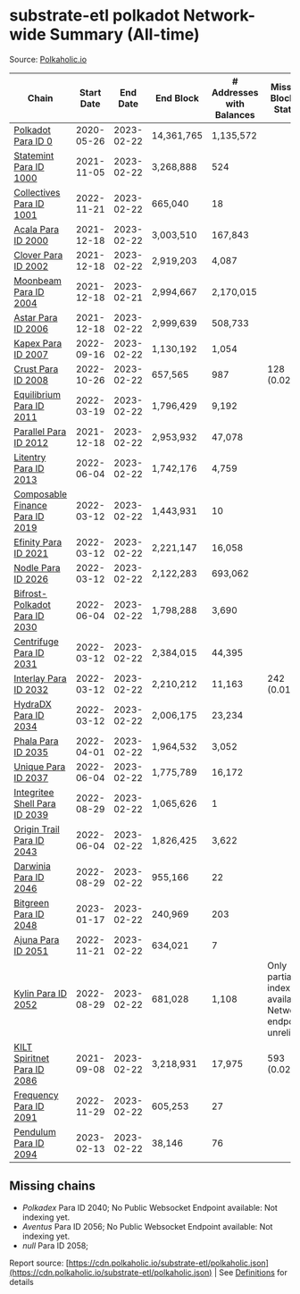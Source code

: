 # substrate-etl polkadot Network-wide Summary (All-time)

Source: [Polkaholic.io](https://polkaholic.io)


| Chain            | Start Date | End Date | End Block | # Addresses with Balances | Missing Blocks / Status |
| ---------------- | ---------- | ---------| --------- | ------------------------- | ----------------------- |
| [Polkadot Para ID 0](/polkadot/0-polkadot) | 2020-05-26 | 2023-02-22 | 14,361,765 |  1,135,572 |    |
| [Statemint Para ID 1000](/polkadot/1000-statemint) | 2021-11-05 | 2023-02-22 | 3,268,888 |  524 |    |
| [Collectives Para ID 1001](/polkadot/1001-collectives) | 2022-11-21 | 2023-02-22 | 665,040 |  18 |    |
| [Acala Para ID 2000](/polkadot/2000-acala) | 2021-12-18 | 2023-02-22 | 3,003,510 |  167,843 |    |
| [Clover Para ID 2002](/polkadot/2002-clover) | 2021-12-18 | 2023-02-22 | 2,919,203 |  4,087 |    |
| [Moonbeam Para ID 2004](/polkadot/2004-moonbeam) | 2021-12-18 | 2023-02-21 | 2,994,667 |  2,170,015 |    |
| [Astar Para ID 2006](/polkadot/2006-astar) | 2021-12-18 | 2023-02-22 | 2,999,639 |  508,733 |    |
| [Kapex Para ID 2007](/polkadot/2007-kapex) | 2022-09-16 | 2023-02-22 | 1,130,192 |  1,054 |    |
| [Crust Para ID 2008](/polkadot/2008-crust) | 2022-10-26 | 2023-02-22 | 657,565 |  987 | 128 (0.02%)  |
| [Equilibrium Para ID 2011](/polkadot/2011-equilibrium) | 2022-03-19 | 2023-02-22 | 1,796,429 |  9,192 |    |
| [Parallel Para ID 2012](/polkadot/2012-parallel) | 2021-12-18 | 2023-02-22 | 2,953,932 |  47,078 |    |
| [Litentry Para ID 2013](/polkadot/2013-litentry) | 2022-06-04 | 2023-02-22 | 1,742,176 |  4,759 |    |
| [Composable Finance Para ID 2019](/polkadot/2019-composable) | 2022-03-12 | 2023-02-22 | 1,443,931 |  10 |    |
| [Efinity Para ID 2021](/polkadot/2021-efinity) | 2022-03-12 | 2023-02-22 | 2,221,147 |  16,058 |    |
| [Nodle Para ID 2026](/polkadot/2026-nodle) | 2022-03-12 | 2023-02-22 | 2,122,283 |  693,062 |    |
| [Bifrost-Polkadot Para ID 2030](/polkadot/2030-bifrost-dot) | 2022-06-04 | 2023-02-22 | 1,798,288 |  3,690 |    |
| [Centrifuge Para ID 2031](/polkadot/2031-centrifuge) | 2022-03-12 | 2023-02-22 | 2,384,015 |  44,395 |    |
| [Interlay Para ID 2032](/polkadot/2032-interlay) | 2022-03-12 | 2023-02-22 | 2,210,212 |  11,163 | 242 (0.01%)  |
| [HydraDX Para ID 2034](/polkadot/2034-hydradx) | 2022-03-12 | 2023-02-22 | 2,006,175 |  23,234 |    |
| [Phala Para ID 2035](/polkadot/2035-phala) | 2022-04-01 | 2023-02-22 | 1,964,532 |  3,052 |    |
| [Unique Para ID 2037](/polkadot/2037-unique) | 2022-06-04 | 2023-02-22 | 1,775,789 |  16,172 |    |
| [Integritee Shell Para ID 2039](/polkadot/2039-integritee-shell) | 2022-08-29 | 2023-02-22 | 1,065,626 |  1 |    |
| [Origin Trail Para ID 2043](/polkadot/2043-origintrail) | 2022-06-04 | 2023-02-22 | 1,826,425 |  3,622 |    |
| [Darwinia Para ID 2046](/polkadot/2046-darwinia) | 2022-08-29 | 2023-02-22 | 955,166 |  22 |    |
| [Bitgreen Para ID 2048](/polkadot/2048-bitgreen) | 2023-01-17 | 2023-02-22 | 240,969 |  203 |    |
| [Ajuna Para ID 2051](/polkadot/2051-ajuna) | 2022-11-21 | 2023-02-22 | 634,021 |  7 |    |
| [Kylin Para ID 2052](/polkadot/2052-kylin) | 2022-08-29 | 2023-02-22 | 681,028 |  1,108 |   Only partial index available: Network endpoint unreliable |
| [KILT Spiritnet Para ID 2086](/polkadot/2086-kilt) | 2021-09-08 | 2023-02-22 | 3,218,931 |  17,975 | 593 (0.02%)  |
| [Frequency Para ID 2091](/polkadot/2091-frequency) | 2022-11-29 | 2023-02-22 | 605,253 |  27 |    |
| [Pendulum Para ID 2094](/polkadot/2094-pendulum) | 2023-02-13 | 2023-02-22 | 38,146 |  76 |    |

## Missing chains


* *Polkadex* Para ID 2040; No Public Websocket Endpoint available: Not indexing yet.
* *Aventus* Para ID 2056; No Public Websocket Endpoint available: Not indexing yet.
* *null* Para ID 2058; 

Report source: [https://cdn.polkaholic.io/substrate-etl/polkaholic.json](https://cdn.polkaholic.io/substrate-etl/polkaholic.json) | See [Definitions](/DEFINITIONS.md) for details
